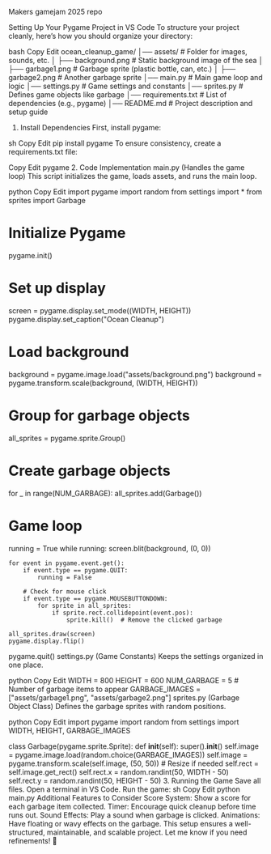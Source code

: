 Makers gamejam 2025 repo

Setting Up Your Pygame Project in VS Code
To structure your project cleanly, here’s how you should organize your directory:

bash
Copy
Edit
ocean_cleanup_game/
│── assets/              # Folder for images, sounds, etc.
│   ├── background.png   # Static background image of the sea
│   ├── garbage1.png     # Garbage sprite (plastic bottle, can, etc.)
│   ├── garbage2.png     # Another garbage sprite
│── main.py              # Main game loop and logic
│── settings.py          # Game settings and constants
│── sprites.py           # Defines game objects like garbage
│── requirements.txt     # List of dependencies (e.g., pygame)
│── README.md            # Project description and setup guide
1. Install Dependencies
First, install pygame:

sh
Copy
Edit
pip install pygame
To ensure consistency, create a requirements.txt file:

Copy
Edit
pygame
2. Code Implementation
main.py (Handles the game loop)
This script initializes the game, loads assets, and runs the main loop.

python
Copy
Edit
import pygame
import random
from settings import *
from sprites import Garbage

# Initialize Pygame
pygame.init()

# Set up display
screen = pygame.display.set_mode((WIDTH, HEIGHT))
pygame.display.set_caption("Ocean Cleanup")

# Load background
background = pygame.image.load("assets/background.png")
background = pygame.transform.scale(background, (WIDTH, HEIGHT))

# Group for garbage objects
all_sprites = pygame.sprite.Group()

# Create garbage objects
for _ in range(NUM_GARBAGE):
    all_sprites.add(Garbage())

# Game loop
running = True
while running:
    screen.blit(background, (0, 0))

    for event in pygame.event.get():
        if event.type == pygame.QUIT:
            running = False
        
        # Check for mouse click
        if event.type == pygame.MOUSEBUTTONDOWN:
            for sprite in all_sprites:
                if sprite.rect.collidepoint(event.pos):
                    sprite.kill()  # Remove the clicked garbage

    all_sprites.draw(screen)
    pygame.display.flip()

pygame.quit()
settings.py (Game Constants)
Keeps the settings organized in one place.

python
Copy
Edit
WIDTH = 800
HEIGHT = 600
NUM_GARBAGE = 5  # Number of garbage items to appear
GARBAGE_IMAGES = ["assets/garbage1.png", "assets/garbage2.png"]
sprites.py (Garbage Object Class)
Defines the garbage sprites with random positions.

python
Copy
Edit
import pygame
import random
from settings import WIDTH, HEIGHT, GARBAGE_IMAGES

class Garbage(pygame.sprite.Sprite):
    def __init__(self):
        super().__init__()
        self.image = pygame.image.load(random.choice(GARBAGE_IMAGES))
        self.image = pygame.transform.scale(self.image, (50, 50))  # Resize if needed
        self.rect = self.image.get_rect()
        self.rect.x = random.randint(50, WIDTH - 50)
        self.rect.y = random.randint(50, HEIGHT - 50)
3. Running the Game
Save all files.
Open a terminal in VS Code.
Run the game:
sh
Copy
Edit
python main.py
Additional Features to Consider
Score System: Show a score for each garbage item collected.
Timer: Encourage quick cleanup before time runs out.
Sound Effects: Play a sound when garbage is clicked.
Animations: Have floating or wavy effects on the garbage.
This setup ensures a well-structured, maintainable, and scalable project. Let me know if you need refinements! 🚀
